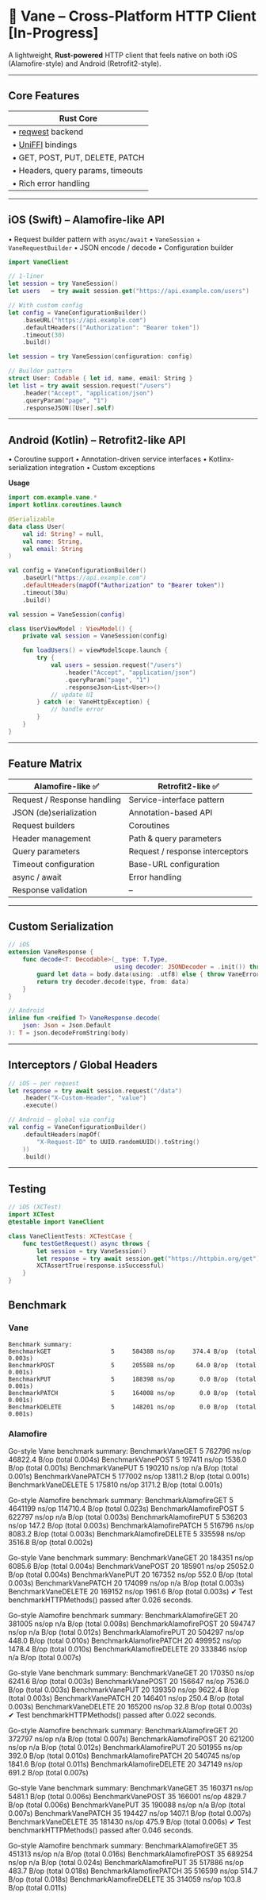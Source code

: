 # 🦀 Vane – Cross-Platform HTTP Client [In-Progress]

A lightweight, **Rust-powered** HTTP client that feels native on both
iOS (Alamofire-style) and Android (Retrofit2-style).

---

## Core Features

| Rust Core |
|-----------|
| • [reqwest](https://docs.rs/reqwest) backend
| • [UniFFI](https://github.com/mozilla/uniffi-rs) bindings
| • GET, POST, PUT, DELETE, PATCH
| • Headers, query params, timeouts
| • Rich error handling

---

## iOS (Swift) – Alamofire-like API

• Request builder pattern with `async/await`
• `VaneSession` + `VaneRequestBuilder`
• JSON encode / decode
• Configuration builder

```swift
import VaneClient

// 1-liner
let session = try VaneSession()
let users   = try await session.get("https://api.example.com/users")

// With custom config
let config = VaneConfigurationBuilder()
    .baseURL("https://api.example.com")
    .defaultHeaders(["Authorization": "Bearer token"])
    .timeout(30)
    .build()

let session = try VaneSession(configuration: config)

// Builder pattern
struct User: Codable { let id, name, email: String }
let list = try await session.request("/users")
    .header("Accept", "application/json")
    .queryParam("page", "1")
    .responseJSON([User].self)
```

---

## Android (Kotlin) – Retrofit2-like API

• Coroutine support
• Annotation-driven service interfaces
• Kotlinx-serialization integration
• Custom exceptions

**Usage**
```kotlin
import com.example.vane.*
import kotlinx.coroutines.launch

@Serializable
data class User(
    val id: String? = null,
    val name: String,
    val email: String
)

val config = VaneConfigurationBuilder()
    .baseUrl("https://api.example.com")
    .defaultHeaders(mapOf("Authorization" to "Bearer token"))
    .timeout(30u)
    .build()

val session = VaneSession(config)

class UserViewModel : ViewModel() {
    private val session = VaneSession(config)

    fun loadUsers() = viewModelScope.launch {
        try {
            val users = session.request("/users")
                .header("Accept", "application/json")
                .queryParam("page", "1")
                .responseJson<List<User>>()
            // update UI
        } catch (e: VaneHttpException) {
            // handle error
        }
    }
}
```

---

## Feature Matrix

| Alamofire-like ✅ | Retrofit2-like ✅ |
|------------------|------------------|
| Request / Response handling | Service-interface pattern |
| JSON (de)serialization | Annotation-based API |
| Request builders | Coroutines |
| Header management | Path & query parameters |
| Query parameters | Request / response interceptors |
| Timeout configuration | Base-URL configuration |
| async / await | Error handling |
| Response validation | – |

---

## Custom Serialization

```swift
// iOS
extension VaneResponse {
    func decode<T: Decodable>(_ type: T.Type,
                              using decoder: JSONDecoder = .init()) throws -> T {
        guard let data = body.data(using: .utf8) else { throw VaneError(...) }
        return try decoder.decode(type, from: data)
    }
}
```

```kotlin
// Android
inline fun <reified T> VaneResponse.decode(
    json: Json = Json.Default
): T = json.decodeFromString(body)
```

---

## Interceptors / Global Headers

```swift
// iOS – per request
let response = try await session.request("/data")
    .header("X-Custom-Header", "value")
    .execute()
```

```kotlin
// Android – global via config
val config = VaneConfigurationBuilder()
    .defaultHeaders(mapOf(
        "X-Request-ID" to UUID.randomUUID().toString()
    ))
    .build()
```

---

## Testing

```swift
// iOS (XCTest)
import XCTest
@testable import VaneClient

class VaneClientTests: XCTestCase {
    func testGetRequest() async throws {
        let session = try VaneSession()
        let response = try await session.get("https://httpbin.org/get")
        XCTAssertTrue(response.isSuccessful)
    }
}
```

## Benchmark

### Vane
```
Benchmark summary:
BenchmarkGET                 5	   584388 ns/op	    374.4 B/op	(total 0.003s)
BenchmarkPOST                5	   205588 ns/op	     64.0 B/op	(total 0.001s)
BenchmarkPUT                 5	   188398 ns/op	      0.0 B/op	(total 0.001s)
BenchmarkPATCH               5	   164008 ns/op	      0.0 B/op	(total 0.001s)
BenchmarkDELETE              5	   148201 ns/op	      0.0 B/op	(total 0.001s)
```

### Alamofire

Go-style Vane benchmark summary:
BenchmarkVaneGET             5	   762796 ns/op	  46822.4 B/op	(total 0.004s)
BenchmarkVanePOST            5	   197411 ns/op	   1536.0 B/op	(total 0.001s)
BenchmarkVanePUT             5	   190210 ns/op	   n/a B/op	(total 0.001s)
BenchmarkVanePATCH           5	   177002 ns/op	  13811.2 B/op	(total 0.001s)
BenchmarkVaneDELETE          5	   175810 ns/op	   3171.2 B/op	(total 0.001s)

Go-style Alamofire benchmark summary:
BenchmarkAlamofireGET        5	  4641199 ns/op	 114710.4 B/op	(total 0.023s)
BenchmarkAlamofirePOST       5	   622797 ns/op	   n/a B/op	(total 0.003s)
BenchmarkAlamofirePUT        5	   536203 ns/op	    147.2 B/op	(total 0.003s)
BenchmarkAlamofirePATCH      5	   516796 ns/op	   8083.2 B/op	(total 0.003s)
BenchmarkAlamofireDELETE     5	   335598 ns/op	   3516.8 B/op	(total 0.002s)

Go-style Vane benchmark summary:
BenchmarkVaneGET            20	   184351 ns/op	   6085.6 B/op	(total 0.004s)
BenchmarkVanePOST           20	   185901 ns/op	  25052.0 B/op	(total 0.004s)
BenchmarkVanePUT            20	   167352 ns/op	    552.0 B/op	(total 0.003s)
BenchmarkVanePATCH          20	   174099 ns/op	   n/a B/op	(total 0.003s)
BenchmarkVaneDELETE         20	   169152 ns/op	   1961.6 B/op	(total 0.003s)
✔ Test benchmarkHTTPMethods() passed after 0.026 seconds.

Go-style Alamofire benchmark summary:
BenchmarkAlamofireGET       20	   381005 ns/op	   n/a B/op	(total 0.008s)
BenchmarkAlamofirePOST      20	   594747 ns/op	   n/a B/op	(total 0.012s)
BenchmarkAlamofirePUT       20	   504297 ns/op	    448.0 B/op	(total 0.010s)
BenchmarkAlamofirePATCH     20	   499952 ns/op	   1478.4 B/op	(total 0.010s)
BenchmarkAlamofireDELETE    20	   333846 ns/op	   n/a B/op	(total 0.007s)

Go-style Vane benchmark summary:
BenchmarkVaneGET            20	   170350 ns/op	   6241.6 B/op	(total 0.003s)
BenchmarkVanePOST           20	   156647 ns/op	   7536.0 B/op	(total 0.003s)
BenchmarkVanePUT            20	   139350 ns/op	   9622.4 B/op	(total 0.003s)
BenchmarkVanePATCH          20	   146401 ns/op	    250.4 B/op	(total 0.003s)
BenchmarkVaneDELETE         20	   165200 ns/op	     32.8 B/op	(total 0.003s)
✔ Test benchmarkHTTPMethods() passed after 0.022 seconds.

Go-style Alamofire benchmark summary:
BenchmarkAlamofireGET       20	   372797 ns/op	   n/a B/op	(total 0.007s)
BenchmarkAlamofirePOST      20	   621200 ns/op	   n/a B/op	(total 0.012s)
BenchmarkAlamofirePUT       20	   501955 ns/op	    392.0 B/op	(total 0.010s)
BenchmarkAlamofirePATCH     20	   540745 ns/op	   1841.6 B/op	(total 0.011s)
BenchmarkAlamofireDELETE    20	   347149 ns/op	    691.2 B/op	(total 0.007s)

Go-style Vane benchmark summary:
BenchmarkVaneGET            35	   160371 ns/op	   5481.1 B/op	(total 0.006s)
BenchmarkVanePOST           35	   166001 ns/op	   4829.7 B/op	(total 0.006s)
BenchmarkVanePUT            35	   190088 ns/op	   n/a B/op	(total 0.007s)
BenchmarkVanePATCH          35	   194427 ns/op	   1407.1 B/op	(total 0.007s)
BenchmarkVaneDELETE         35	   181430 ns/op	    475.9 B/op	(total 0.006s)
✔ Test benchmarkHTTPMethods() passed after 0.046 seconds.

Go-style Alamofire benchmark summary:
BenchmarkAlamofireGET       35	   451313 ns/op	   n/a B/op	(total 0.016s)
BenchmarkAlamofirePOST      35	   689254 ns/op	   n/a B/op	(total 0.024s)
BenchmarkAlamofirePUT       35	   517886 ns/op	    483.7 B/op	(total 0.018s)
BenchmarkAlamofirePATCH     35	   516599 ns/op	    514.7 B/op	(total 0.018s)
BenchmarkAlamofireDELETE    35	   314059 ns/op	    103.8 B/op	(total 0.011s)
